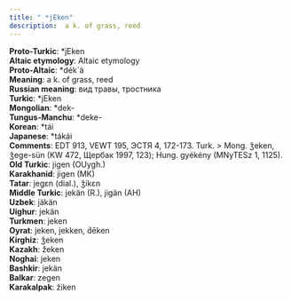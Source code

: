```yaml
---
title: " *jEken"
description:  a k. of grass, reed
---
```


<strong>Proto-Turkic</strong>:  *jEken<br>
<strong>Altaic etymology</strong>:  Altaic etymology<br>
<strong> Proto-Altaic</strong>:  *dék`à<br>
<strong>Meaning</strong>:  a k. of grass, reed<br>
<strong>Russian meaning</strong>:  вид травы, тростника<br>
<strong>Turkic</strong>:  *jEken<br>
<strong>Mongolian</strong>:  *dek-<br>
<strong>Tungus-Manchu</strong>:  *deke-<br>
<strong>Korean</strong>:  *tái<br>
<strong>Japanese</strong>:  *tákái<br>
<strong>Comments</strong>:  EDT 913, VEWT 195, ЭСТЯ 4, 172-173. Turk. > Mong. ǯeken, ǯege-sün (KW 472, Щербак 1997, 123); Hung. gyékény (MNyTESz 1, 1125).<br>
<strong>Old Turkic</strong>:  jigen (OUygh.)<br>
<strong>Karakhanid</strong>:  jigen (MK)<br>
<strong>Tatar</strong>:  jegɛn (dial.), ǯikɛn<br>
<strong>Middle Turkic</strong>:  jekän (R.), jigän (AH)<br>
<strong>Uzbek</strong>:  jäkän<br>
<strong>Uighur</strong>:  jekän<br>
<strong>Turkmen</strong>:  jeken<br>
<strong>Oyrat</strong>:  jeken, jekken, d́ēken<br>
<strong>Kirghiz</strong>:  ǯeken<br>
<strong>Kazakh</strong>:  žeken<br>
<strong>Noghai</strong>:  jeken<br>
<strong>Bashkir</strong>:  jekän<br>
<strong>Balkar</strong>:  zegen<br>
<strong>Karakalpak</strong>:  žiken<br>



